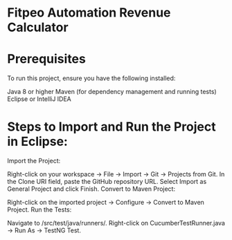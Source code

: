 # Fitpeo Automation Revenue Calculator

# Prerequisites
To run this project, ensure you have the following installed:

Java 8 or higher
Maven (for dependency management and running tests)
Eclipse or IntelliJ IDEA


# Steps to Import and Run the Project in Eclipse:

Import the Project:

Right-click on your workspace → File → Import → Git → Projects from Git.
In the Clone URI field, paste the GitHub repository URL.
Select Import as General Project and click Finish.
Convert to Maven Project:

Right-click on the imported project → Configure → Convert to Maven Project.
Run the Tests:

Navigate to /src/test/java/runners/.
Right-click on CucumberTestRunner.java → Run As → TestNG Test.
